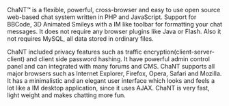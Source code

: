 ChaNT™ is a flexible, powerful, cross-browser and easy to use open source web-based chat system written in PHP and JavaScript. Support for BBCode, 3D Animated Smileys with a IM like toolbar for formatting your chat messages. It does not require any browser plugins like Java or Flash. Also it not requires MySQL, all data stored in ordinary files.


ChaNT included privacy features such as traffic encryption(client-server-client) and client side password hashing. It have powerful admin control panel and can integrated with many forums and CMS. ChaNT supports all major browsers such as Internet Explorer, Firefox, Opera, Safari and Mozilla. It has a minimalistic and an elegant user interface which looks and feels a lot like a IM desktop application, since it uses AJAX. ChaNT is very fast, light weight and makes chatting more fun.